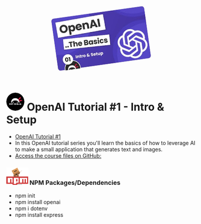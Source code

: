 <br />
<br />
<img src="./src/images/imageMaster.png"
style="display: block; 
           margin-left: auto;
           margin-right: auto;
           width: 50%;
           rotate: -8deg;"
 ></img>
<br />
<br />

# ![Net Ninja](/src/images/image.png) OpenAI Tutorial #1 - Intro & Setup

-   [OpenAI Tutorial #1](https://www.youtube.com/watch?v=C4ve8Kjw9ZY)
-   In this OpenAI tutorial series you'll learn the basics of how to leverage AI to make a small application that generates text and images.
-   [Access the course files on GitHub:](https://www.youtube.com/redirect?event=video_description&redir_token=QUFFLUhqa2xLQ0paRHd4RUdEOEw4OXFFVGRBUXdJTURwd3xBQ3Jtc0tucGJzV01DVEVIMjRUelA2V1kybjVCX3FNZjYxZXRsN0Nkdlp6WV9COTk1aU40S3BuZkhSTEpWMkdrNjJJYkRVaHZMTWREZkhtbGdXX0JfdklZaHdPNUswZnVKcDFjMU9LcE9lTzQweWZEWjBPb0VScw&q=https%3A%2F%2Fgithub.com%2Fiamshaunjp%2FopenAI-basics&v=C4ve8Kjw9ZY)

### ![npm](src/images/npm-small.png) NPM Packages/Dependencies

-   npm init
-   npm install openai
-   npm i dotenv
-   npm install express
